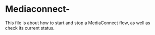 # Mediaconnect-
This file is about how to start and stop a MediaConnect flow, as well as check its current status.
